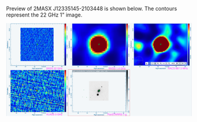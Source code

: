Preview of 2MASX J12335145-2103448 is shown below. The contours represent the 22 GHz 1" image. 

![2MASXJ12335145-2103448.png](2MASXJ12335145-2103448.png "2MASXJ12335145-2103448")

